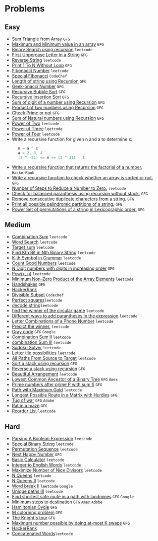

# Problems

## Easy
- [Sum Triangle from Array](https://www.geeksforgeeks.org/sum-triangle-from-array/) `GFG`
- [Maximum and Minimum value in an array](https://www.geeksforgeeks.org/recursive-programs-to-find-minimum-and-maximum-elements-of-array/) `GFG`
- [Binary Search using recursion](https://leetcode.com/problems/binary-search/) `leetcode`
- [First Uppercase Letter in a String](https://www.geeksforgeeks.org/first-uppercase-letter-in-a-string-iterative-and-recursive/) `GFG`
- [Reverse String](https://leetcode.com/problems/reverse-string/) `leetcode`
- [Print 1 To N Without Loop](https://practice.geeksforgeeks.org/problems/print-1-to-n-without-using-loops-1587115620/1/) `GFG`
- [Fibonacci Number](https://leetcode.com/problems/fibonacci-number/) `leetcode`
- [Special Fibonacci](https://www.codechef.com/problems/FIBXOR01/) `CodeChef`
- [Length of string using Recursion](https://www.geeksforgeeks.org/program-for-length-of-a-string-using-recursion/) `GFG`
- [Geek-onacci Number](https://practice.geeksforgeeks.org/problems/geek-onacci-number/0/) `GFG`
- [Recursive Bubble Sort](https://www.geeksforgeeks.org/recursive-bubble-sort/) `GFG`
- [Recursive Insertion Sort](https://www.geeksforgeeks.org/recursive-insertion-sort/) `GFG`
- [Sum of digit of a number using Recursion](https://www.geeksforgeeks.org/sum-digit-number-using-recursion/) `GFG`
- [Product of two numbers using Recursion](https://www.geeksforgeeks.org/product-2-numbers-using-recursion/) `GFG`
- [Check Prime or not](https://www.geeksforgeeks.org/recursive-program-prime-number/) `GFG`
- [Sum of Natural numbers using Recursion](https://www.geeksforgeeks.org/sum-of-natural-numbers-using-recursion/) `GFG`
- [Power of Two](https://leetcode.com/problems/power-of-two/) `leetcode`
- [Power of Three](https://leetcode.com/problems/power-of-three/) `leetcode`
- [Power of Four](https://leetcode.com/problems/power-of-four/) `leetcode`
- Write a recursive function for given n and a to determine x:
```java
      n = a ^ x 
      a = 2, 3, 4
      (2 ^ -31) <= n <= (2 ^ 31) - 1      
```
- [Write a recursive function that returns the factorial of a number.](https://www.hackerrank.com/challenges/30-recursion/problem) `HackerRank`
- [Write a recursive function to check whether an array is sorted or not.](https://www.geeksforgeeks.org/program-check-array-sorted-not-iterative-recursive) `GFG`
- [Number of Steps to Reduce a Number to Zero.](https://leetcode.com/problems/number-of-steps-to-reduce-a-number-to-zero/) `leetcode`
- [Check for balanced paranthesis using recursion without stack.](https://www.geeksforgeeks.org/check-for-balanced-parenthesis-without-using-stack/) `GFG`
- [Remove consecutive duplicate characters from a string.](https://www.geeksforgeeks.org/remove-consecutive-duplicates-string/) `GFG` 
- [Print all possible palindromic partitions of a string.](https://www.geeksforgeeks.org/given-a-string-print-all-possible-palindromic-partition/) `GFG`
- [Power Set of permutations of a string in Lexicographic order.](https://www.geeksforgeeks.org/powet-set-lexicographic-order/) `GFG`

## Medium
- [Combination Sum](https://leetcode.com/problems/combination-sum/) `leetcode`
- [Word Search](https://leetcode.com/problems/word-search/) `leetcode`
- [Target sum](https://leetcode.com/problems/target-sum/) `leetcode`
- [Find Kth Bit in Nth Binary String](https://leetcode.com/problems/find-kth-bit-in-nth-binary-string/) `leetcode`
- [K-th Symbol in Grammar](https://leetcode.com/problems/k-th-symbol-in-grammar/) `leetcode`
- [Count Good Numbers](https://leetcode.com/problems/count-good-numbers/) `leetcode`
- [N Digit numbers with digits in increasing order](https://practice.geeksforgeeks.org/problems/n-digit-numbers-with-digits-in-increasing-order5903/1/) `GFG`
- [Pow(x, n)](https://leetcode.com/problems/powx-n/) `leetcode`
- [Minimum Non-Zero Product of the Array Elements](https://leetcode.com/problems/minimum-non-zero-product-of-the-array-elements/) `leetcode`
- [Handshakes](https://practice.geeksforgeeks.org/problems/handshakes1303/1/) `GFG`
- [HackerRank](https://www.hackerrank.com/domains/algorithms?filters%5Bsubdomains%5D%5B%5D=recursion&filters%5Bdifficulty%5D%5B%5D=medium)
- [Divisible Subset](https://www.codechef.com/problems/DIVSUBS)  `Codechef`
- [Perfect squares](https://leetcode.com/problems/perfect-squares/)`leetcode`
- [decode string](https://leetcode.com/problems/decode-string/)`leetcode`
- [find the winner of the circular game](https://leetcode.com/problems/find-the-winner-of-the-circular-game/) `leetcode`
- [Different ways to add parantheses in the expression](https://leetcode.com/problems/different-ways-to-add-parentheses/) `leetcode`
- [Letter Combinations of a Phone Number](https://leetcode.com/problems/letter-combinations-of-a-phone-number/) `leetcode`
- [Predict the winner.](https://leetcode.com/problems/predict-the-winner/) `leetcode`
- [Gray code](https://practice.geeksforgeeks.org/problems/gray-code-1611215248/1/) `GFG` `Google`
- [Combination Sum II](https://leetcode.com/problems/combination-sum-ii/) `leetcode`
- [combination Sum III](https://leetcode.com/problems/combination-sum-iii/) `leetcode`
- [Sudoku Solver](https://leetcode.com/problems/sudoku-solver/) `leetcode`
- [Letter tile possibilities](https://leetcode.com/problems/letter-tile-possibilities/) `leetcode`
- [All Paths From Source to Target](https://leetcode.com/problems/all-paths-from-source-to-target/) `leetcode`
- [Sort a stack using recursion](https://www.geeksforgeeks.org/sort-a-stack-using-recursion/) `GFG`
- [Reverse a stack using recursion](https://www.geeksforgeeks.org/reverse-a-stack-using-recursion/) `GFG`
- [Beautiful Arrangement](https://leetcode.com/problems/beautiful-arrangement/) `leetcode`
- [Lowest Common Ancestor of a Binary Tree](https://practice.geeksforgeeks.org/problems/lowest-common-ancestor-in-a-binary-tree/1/) `GFG` `Amex`
- [Prime numbers after prime P with sum S](https://www.geeksforgeeks.org/prime-numbers-after-prime-p-with-sum-s/) `GFG`
- [Path with Maximum Gold](https://leetcode.com/problems/path-with-maximum-gold/) `leetcode`
- [Longest Possible Route in a Matrix with Hurdles](https://www.geeksforgeeks.org/longest-possible-route-in-a-matrix-with-hurdles/) `GFG`
- [Tug of war](https://www.geeksforgeeks.org/tug-of-war/) `GFG` `Adobe`
- [Rat in a maze](https://www.geeksforgeeks.org/rat-in-a-maze-backtracking-2/) `GFG`
- [Reorder List](https://leetcode.com/problems/reorder-list/) `leetcode`

## Hard
- [Parsing A Boolean Expression](https://leetcode.com/problems/parsing-a-boolean-expression/) `leetcode`
- [Special Binary String](https://leetcode.com/problems/special-binary-string/) `leetcode`
- [Permutation Sequence](https://leetcode.com/problems/permutation-sequence/) `leetcode`
- [Next Happy Number](https://practice.geeksforgeeks.org/problems/next-happy-number4538/1/) `GFG`
- [Basic Calculator](https://leetcode.com/problems/basic-calculator/) `leetcode`
- [Integer to English Words](https://leetcode.com/problems/integer-to-english-words/) `leetcode`
- [Maximize Number of Nice Divisors](https://leetcode.com/problems/maximize-number-of-nice-divisors/) `leetcode`
- [N Queens](https://leetcode.com/problems/n-queens/) `leetcode`
- [N Queens II](https://leetcode.com/problems/n-queens-ii/) `leetcode`
- [Word break II](https://leetcode.com/problems/word-break-ii/) `leetcode` `Google`
- [Unique paths III](https://leetcode.com/problems/unique-paths-iii/) `leetcode`
- [Find shortest safe route in a path with landmines](https://www.geeksforgeeks.org/find-shortest-safe-route-in-a-path-with-landmines/) `GFG` `Google`
- [Minimum steps to destination](https://practice.geeksforgeeks.org/problems/minimum-number-of-steps-to-reach-a-given-number5234/1/) `GFG` `Amex` `Adobe`
- [Hamiltonian Cycle](https://www.geeksforgeeks.org/hamiltonian-cycle-backtracking-6/) `GFG`
- [M colorning problem](https://www.geeksforgeeks.org/m-coloring-problem-backtracking-5/) `GFG`
- [The Knight's tour](https://www.geeksforgeeks.org/the-knights-tour-problem-backtracking-1/) `GFG`
- [Maximum number possible by doing at-most K swaps](https://www.geeksforgeeks.org/find-maximum-number-possible-by-doing-at-most-k-swaps/) `GFG`
- [HackerRank](https://www.hackerrank.com/domains/algorithms?filters%5Bsubdomains%5D%5B%5D=recursion&filters%5Bdifficulty%5D%5B%5D=hard)
- [Concatenated Words](https://leetcode.com/problems/concatenated-words/)`leetcode`